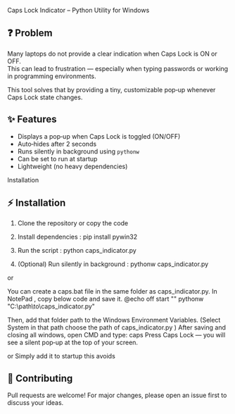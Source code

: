 Caps Lock Indicator – Python Utility for Windows

## ❓ Problem
Many laptops do not provide a clear indication when Caps Lock is ON or OFF.  
This can lead to frustration — especially when typing passwords or working in programming environments.

This tool solves that by providing a tiny, customizable pop‑up whenever Caps Lock state changes.


## ✨ Features
- Displays a pop‑up when Caps Lock is toggled (ON/OFF)
- Auto‑hides after 2 seconds
- Runs silently in background using `pythonw`
- Can be set to run at startup
- Lightweight (no heavy dependencies)

Installation
## ⚡ Installation
1. Clone the repository or copy the code

2. Install dependencies :   pip install pywin32

3. Run the script : python caps_indicator.py

4. (Optional) Run silently in background : pythonw caps_indicator.py

or 

You can create a caps.bat file in the same folder as caps_indicator.py.
In NotePad , copy below code and save it.
@echo off
start "" pythonw "C:\path\to\caps_indicator.py"

Then, add that folder path to the Windows Environment Variables. (Select System in that path choose the path of caps_indicator.py )
After saving and closing all windows, open CMD and type:    caps
Press Caps Lock — you will see a silent pop‑up at the top of your screen.

or Simply add it to startup this avoids 
## 🤝 Contributing
Pull requests are welcome! For major changes, please open an issue first to discuss your ideas.
